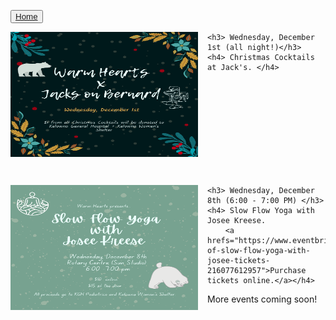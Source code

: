 <button type="button">[Home](index.md)</button>

<div class="event">
	<a hrefs="https://github.com/warmheartskelowna/warmheartskelowna.github.io/blob/main/imgs/Jacks.png">
	<img style="float: left; margin: 0px 15px 15px 0px;" src="imgs/Jacks.png" alt="Christmas Cocktails"
		title="Christmas Cocktails at Jacks" width="300" height="200" /> 
		</a>

	<h3> Wednesday, December 1st (all night!)</h3>
	<h4> Christmas Cocktails at Jack's. </h4>

</div>

<br>
<br>
<br>
<br>
<br>
<br>
<br>
<br>
<br>

<div class="event">
 <a hrefs="https://github.com/warmheartskelowna/warmheartskelowna.github.io/blob/main/imgs/SlowFlow.png">
<img style="float: left; margin: 0px 15px 15px 0px;" src="imgs/SlowFlow.png" alt="Slow Flow Yoga"
	title="Slow Flow Yoga Class with Josee Kreese" width="300" height="200" />
	</a>
   
	<h3> Wednesday, December 8th (6:00 - 7:00 PM) </h3>
	<h4> Slow Flow Yoga with Josee Kreese.
		<a hrefs="https://www.eventbrite.ca/e/copy-of-slow-flow-yoga-with-josee-tickets-216077612957">Purchase tickets online.</a></h4> 

 
<!-- #### **Monday, December 13th (6:00 - 7:00 PM)** - To Be Announced.
#### **Monday, December 13th (7:00 - 8:00 PM)** - To Be Announced.
-->
</div>

More events coming soon!
